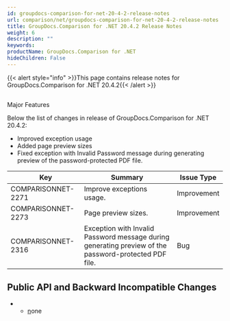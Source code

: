 ```yaml
---
id: groupdocs-comparison-for-net-20-4-2-release-notes
url: comparison/net/groupdocs-comparison-for-net-20-4-2-release-notes
title: GroupDocs.Comparison for .NET 20.4.2 Release Notes
weight: 6
description: ""
keywords: 
productName: GroupDocs.Comparison for .NET
hideChildren: False
---
```

{{< alert style="info" >}}This page contains release notes for GroupDocs.Comparison for .NET 20.4.2{{< /alert >}}

##   
Major Features

Below the list of changes in release of GroupDocs.Comparison for .NET 20.4.2:

*   Improved exception usage
*   Added page preview sizes
*   Fixed exception with Invalid Password message during generating preview of the password-protected PDF file.

|   Key | Summary | Issue Type |
| --- | --- | --- |
| COMPARISONNET-2271 | Improve exceptions usage. | Improvement |
| COMPARISONNET-2273 | Page preview sizes. | Improvement |
| COMPARISONNET-2316 | Exception with Invalid Password message during generating preview of the password-protected PDF file. | Bug |

## Public API and Backward Incompatible Changes

*   *   [n](https://wiki.lisbon.dynabic.com/display/comparison/20.4+Public+API+Changes+.NET)one

